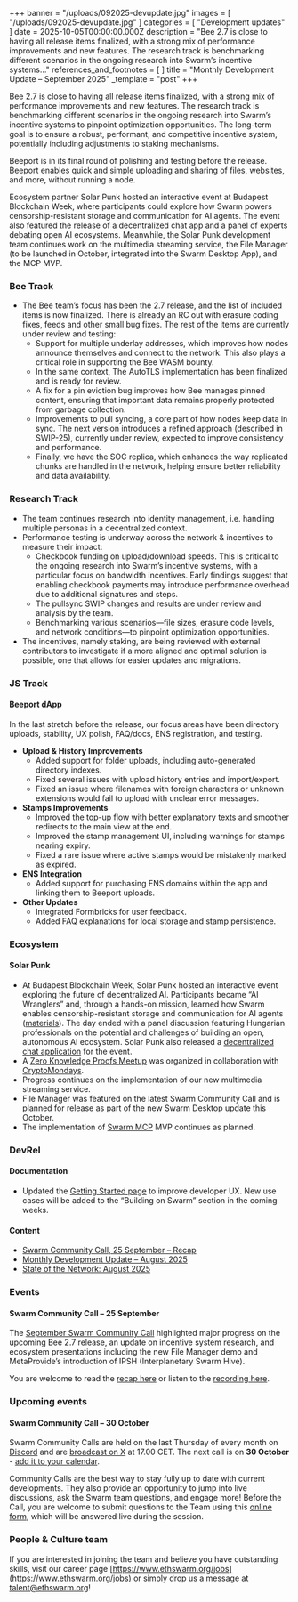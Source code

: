 +++
banner = "/uploads/092025-devupdate.jpg"
images = [ "/uploads/092025-devupdate.jpg" ]
categories = [ "Development updates" ]
date = 2025-10-05T00:00:00.000Z
description = "Bee 2.7 is close to having all release items finalized, with a strong mix of performance improvements and new features. The research track is benchmarking different scenarios in the ongoing research into Swarm’s incentive systems..."
references_and_footnotes = [ ]
title = "Monthly Development Update – September 2025"
_template = "post"
+++


Bee 2.7 is close to having all release items finalized, with a strong mix of performance improvements and new features. The research track is benchmarking different scenarios in the ongoing research into Swarm’s incentive systems to pinpoint optimization opportunities. The long-term goal is to ensure a robust, performant, and competitive incentive system, potentially including adjustments to staking mechanisms.

Beeport is in its final round of polishing and testing before the release. Beeport enables quick and simple uploading and sharing of files, websites, and more, without running a node. 

Ecosystem partner Solar Punk hosted an interactive event at Budapest Blockchain Week, where participants could explore how Swarm powers censorship-resistant storage and communication for AI agents. The event also featured the release of a decentralized chat app and a panel of experts debating open AI ecosystems. Meanwhile, the Solar Punk development team continues work on the multimedia streaming service, the File Manager (to be launched in October, integrated into the Swarm Desktop App), and the MCP MVP.


### Bee Track 
* The Bee team’s focus has been the 2.7 release, and the list of included items is now finalized. There is already an RC out with erasure coding fixes, feeds and other small bug fixes. The rest of the items are currently under review and testing:
    * Support for multiple underlay addresses, which improves how nodes announce themselves and connect to the network. This also plays a critical role in supporting the Bee WASM bounty.
    * In the same context, The AutoTLS implementation has been finalized and is ready for review.
    * A fix for a pin eviction bug improves how Bee manages pinned content, ensuring that important data remains properly protected from garbage collection.
    * Improvements to pull syncing, a core part of how nodes keep data in sync. The next version introduces a refined approach (described in SWIP-25), currently under review, expected to improve consistency and performance.
    * Finally, we have the SOC replica, which enhances the way replicated chunks are handled in the network, helping ensure better reliability and data availability.


### Research Track 
* The team continues research into identity management, i.e. handling multiple personas in a decentralized context.
* Performance testing is underway across the network & incentives to measure their impact: 
    * Checkbook funding on upload/download speeds. This is critical to the ongoing research into Swarm’s incentive systems, with a particular focus on bandwidth incentives. Early findings suggest that enabling checkbook payments may introduce performance overhead due to additional signatures and steps.
    * The pullsync SWIP changes and results are under review and analysis by the team.
    * Benchmarking various scenarios—file sizes, erasure code levels, and network conditions—to pinpoint optimization opportunities.
* The incentives, namely staking, are being reviewed with external contributors to investigate if a more aligned and optimal solution is possible, one that allows for easier updates and migrations. 


### JS Track 

#### Beeport dApp

In the last stretch before the release, our focus areas have been directory uploads, stability, UX polish, FAQ/docs, ENS registration, and testing.
* **Upload & History Improvements**
    * Added support for folder uploads, including auto-generated directory indexes.
    * Fixed several issues with upload history entries and import/export.
    * Fixed an issue where filenames with foreign characters or unknown extensions would fail to upload with unclear error messages.
* **Stamps Improvements**
    * Improved the top-up flow with better explanatory texts and smoother redirects to the main view at the end.
    * Improved the stamp management UI, including warnings for stamps nearing expiry.
    * Fixed a rare issue where active stamps would be mistakenly marked as expired.
* **ENS Integration**
    * Added support for purchasing ENS domains within the app and linking them to Beeport uploads.
* **Other Updates**
    * Integrated Formbricks for user feedback.
    * Added FAQ explanations for local storage and stamp persistence.


### Ecosystem 
#### Solar Punk 
* At Budapest Blockchain Week, Solar Punk hosted an interactive event exploring the future of decentralized AI. Participants became “AI Wranglers” and, through a hands-on mission, learned how Swarm enables censorship-resistant storage and communication for AI agents ([materials](https://drive.google.com/drive/u/0/folders/1T7nJewpQjNt4C7b3HLBQH-k6KRvioS25)). The day ended with a panel discussion featuring Hungarian professionals on the potential and challenges of building an open, autonomous AI ecosystem. Solar Punk also released a [decentralized chat application](http://bbw2025buzz.eth.link/) for the event.
* A [Zero Knowledge Proofs Meetup](https://luma.com/wziwmseb) was organized in collaboration with [CryptoMondays](https://www.cryptomondays.io/).
* Progress continues on the implementation of our new multimedia streaming service.
* File Manager was featured on the latest Swarm Community Call and is planned for release as part of the new Swarm Desktop update this October.
* The implementation of [Swarm MCP](https://solarpunk.buzz/mcp-revolution-decentralized-ai-swarm/) MVP continues as planned.


### DevRel 


#### Documentation 
* Updated the [Getting Started page](https://docs.ethswarm.org/docs/develop/introduction/) to improve developer UX. New use cases will be added to the “Building on Swarm” section in the coming weeks.


#### Content 
* [Swarm Community Call, 25 September – Recap](https://blog.ethswarm.org/foundation/2025/swarm-community-call-25-september-recap/)
* [Monthly Development Update – August 2025](https://blog.ethswarm.org/foundation/2025/monthly-development-update-august-2025/)
* [State of the Network: August 2025](https://blog.ethswarm.org/foundation/2025/state-of-the-network-august-2025/)


### Events 
#### **Swarm Community Call – 25 September**
The [September Swarm Community Call](https://x.com/i/broadcasts/1MYGNlbpVoXxw) highlighted major progress on the upcoming Bee 2.7 release, an update on incentive system research, and ecosystem presentations including the new File Manager demo and MetaProvide’s introduction of IPSH (Interplanetary Swarm Hive).

You are welcome to read the [recap here](https://blog.ethswarm.org/foundation/2025/swarm-community-call-25-september-recap/) or listen to the [recording here](https://x.com/i/broadcasts/1MYGNlbpVoXxw). 


### Upcoming events
#### **Swarm Community Call – 30 October**

Swarm Community Calls are held on the last Thursday of every month on [Discord](https://discord.com/events/799027393297514537/1386618353740939335) and are [broadcast on X](https://x.com/i/broadcasts/1zqKVjEPByAKB) at 17.00 CET. The next call is on **30 October** - [add it to your calendar](https://www.addevent.com/event/DF26807149). 

Community Calls are the best way to stay fully up to date with current developments. They also provide an opportunity to jump into live discussions, ask the Swarm team questions, and engage more! Before the Call, you are welcome to submit questions to the Team using this [online form](https://airtable.com/appNS3aNAw7rihPeg/shrBRyrMkXFsJvLS3), which will be answered live during the session.


### People & Culture team
If you are interested in joining the team and believe you have outstanding skills, visit our career page [https://www.ethswarm.org/jobs](https://www.ethswarm.org/jobs) or simply drop us a message at talent@ethswarm.org!
